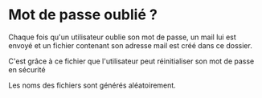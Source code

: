 # Mot de passe oublié ?
Chaque fois qu'un utilisateur oublie son mot de passe, un mail lui est envoyé et un fichier contenant son adresse mail est créé dans ce dossier.

C'est grâce à ce fichier que l'utilisateur peut réinitialiser son mot de passe en sécurité

Les noms des fichiers sont générés aléatoirement.
